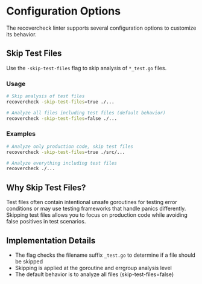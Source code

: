 # Configuration Options

The recovercheck linter supports several configuration options to customize its behavior.

## Skip Test Files

Use the `-skip-test-files` flag to skip analysis of `*_test.go` files.

### Usage

```bash
# Skip analysis of test files
recovercheck -skip-test-files=true ./...

# Analyze all files including test files (default behavior)
recovercheck -skip-test-files=false ./...
```

### Examples

```bash
# Analyze only production code, skip test files
recovercheck -skip-test-files=true ./src/...

# Analyze everything including test files
recovercheck ./...
```

## Why Skip Test Files?

Test files often contain intentional unsafe goroutines for testing error conditions or may use testing frameworks that handle panics differently. Skipping test files allows you to focus on production code while avoiding false positives in test scenarios.

## Implementation Details

- The flag checks the filename suffix `_test.go` to determine if a file should be skipped
- Skipping is applied at the goroutine and errgroup analysis level
- The default behavior is to analyze all files (skip-test-files=false)
